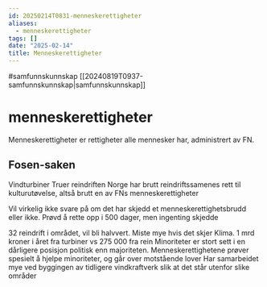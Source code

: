 ```yaml
---
id: 20250214T0831-menneskerettigheter
aliases:
  - menneskerettigheter
tags: []
date: "2025-02-14"
title: Menneskerettigheter
---
```


#samfunnskunnskap [[20240819T0937-samfunnskunnskap|samfunnskunnskap]]

# menneskerettigheter

Menneskerettigheter er rettigheter alle mennesker har, administrert av FN.

## Fosen-saken

Vindturbiner
Truer reindriften
Norge har brutt reindriftssamenes rett til kulturutøvelse, altså brutt en av FNs menneskerettigheter

Vil virkelig ikke svare på om det har skjedd et menneskerettighetsbrudd eller ikke.
Prøvd å rette opp i 500 dager, men ingenting skjedde

32 reindrift i området, vil bli halvvert.
Miste mye hvis det skjer
Klima. 1 mrd kroner i året fra turbiner vs 275 000 fra rein
Minoriteter er stort sett i en dårligere posisjon politisk enn majoriteten.
Menneskerettighetene prøver spesielt å hjelpe minoriteter, og går over motstående lover
Har samarbeidet mye ved byggingen av tidligere vindkraftverk slik at det står utenfor slike områder
